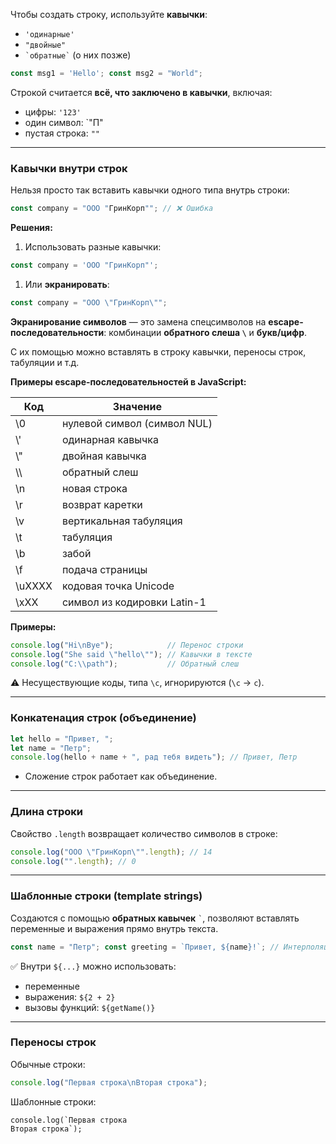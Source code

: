 
Чтобы создать строку, используйте **кавычки**:

- `'одинарные'`
- `"двойные"`
- `` `обратные` `` (о них позже)

```js
const msg1 = 'Hello'; const msg2 = "World";
```

Строкой считается **всё, что заключено в кавычки**, включая:

- цифры: `'123'`
- один символ: `"П"
- пустая строка: `""`

---
### **Кавычки внутри строк**

Нельзя просто так вставить кавычки одного типа внутрь строки:

```js
const company = "ООО "ГринКорп""; // ❌ Ошибка
```

**Решения:**

1. Использовать разные кавычки:
```js
const company = 'ООО "ГринКорп"';
```

1. Или **экранировать**:
```js
const company = "ООО \"ГринКорп\"";
```

**Экранирование символов** — это замена спецсимволов на **escape-последовательности**: комбинации **обратного слеша `\`** и **букв/цифр**.

С их помощью можно вставлять в строку кавычки, переносы строк, табуляции и т.д.

**Примеры escape-последовательностей в JavaScript:**

| **Код** | **Значение**                |
| ------- | --------------------------- |
| \0      | нулевой символ (символ NUL) |
| \\'     | одинарная кавычка           |
| \\"     | двойная кавычка             |
| \\\     | обратный слеш               |
| \n      | новая строка                |
| \r      | возврат каретки             |
| \v      | вертикальная табуляция      |
| \t      | табуляция                   |
| \b      | забой                       |
| \f      | подача страницы             |
| \uXXXX  | кодовая точка Unicode       |
| \xXX    | символ из кодировки Latin-1 |
**Примеры:**

```js
console.log("Hi\nBye");            // Перенос строки 
console.log("She said \"hello\""); // Кавычки в тексте 
console.log("C:\\path");           // Обратный слеш
```

⚠ Несуществующие коды, типа `\c`, игнорируются (`\c` → `c`).

---
### **Конкатенация строк (объединение)**

```js
let hello = "Привет, "; 
let name = "Петр"; 
console.log(hello + name + ", рад тебя видеть"); // Привет, Петр
```

- Сложение строк работает как объединение.

---
### **Длина строки**

Свойство `.length` возвращает количество символов в строке:

```js
console.log("ООО \"ГринКорп\"".length); // 14 
console.log("".length); // 0
```

---
### **Шаблонные строки** (template strings)

Создаются с помощью **обратных кавычек** `` ` ``, позволяют вставлять переменные и выражения прямо внутрь текста.

```js
const name = "Петр"; const greeting = `Привет, ${name}!`; // Интерполяция
```

✅ Внутри `${...}` можно использовать:

- переменные
- выражения: `${2 + 2}`
- вызовы функций: `${getName()}`

---

### **Переносы строк**

Обычные строки:

```js
console.log("Первая строка\nВторая строка");
```

Шаблонные строки:

```
console.log(`Первая строка 
Вторая строка`);
```